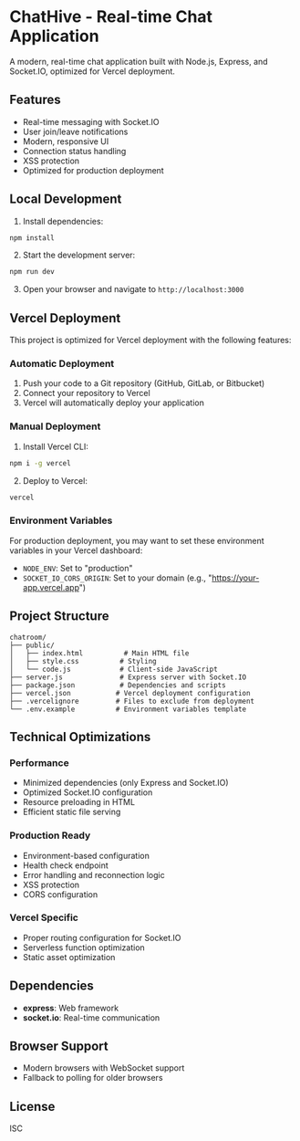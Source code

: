 # ChatHive - Real-time Chat Application

A modern, real-time chat application built with Node.js, Express, and Socket.IO, optimized for Vercel deployment.

## Features

- Real-time messaging with Socket.IO
- User join/leave notifications
- Modern, responsive UI
- Connection status handling
- XSS protection
- Optimized for production deployment

## Local Development

1. Install dependencies:

```bash
npm install
```

2. Start the development server:

```bash
npm run dev
```

3. Open your browser and navigate to `http://localhost:3000`

## Vercel Deployment

This project is optimized for Vercel deployment with the following features:

### Automatic Deployment

1. Push your code to a Git repository (GitHub, GitLab, or Bitbucket)
2. Connect your repository to Vercel
3. Vercel will automatically deploy your application

### Manual Deployment

1. Install Vercel CLI:

```bash
npm i -g vercel
```

2. Deploy to Vercel:

```bash
vercel
```

### Environment Variables

For production deployment, you may want to set these environment variables in your Vercel dashboard:

- `NODE_ENV`: Set to "production"
- `SOCKET_IO_CORS_ORIGIN`: Set to your domain (e.g., "https://your-app.vercel.app")

## Project Structure

```
chatroom/
├── public/
│   ├── index.html          # Main HTML file
│   ├── style.css          # Styling
│   └── code.js            # Client-side JavaScript
├── server.js              # Express server with Socket.IO
├── package.json           # Dependencies and scripts
├── vercel.json           # Vercel deployment configuration
├── .vercelignore         # Files to exclude from deployment
└── .env.example          # Environment variables template
```

## Technical Optimizations

### Performance

- Minimized dependencies (only Express and Socket.IO)
- Optimized Socket.IO configuration
- Resource preloading in HTML
- Efficient static file serving

### Production Ready

- Environment-based configuration
- Health check endpoint
- Error handling and reconnection logic
- XSS protection
- CORS configuration

### Vercel Specific

- Proper routing configuration for Socket.IO
- Serverless function optimization
- Static asset optimization

## Dependencies

- **express**: Web framework
- **socket.io**: Real-time communication

## Browser Support

- Modern browsers with WebSocket support
- Fallback to polling for older browsers

## License

ISC

